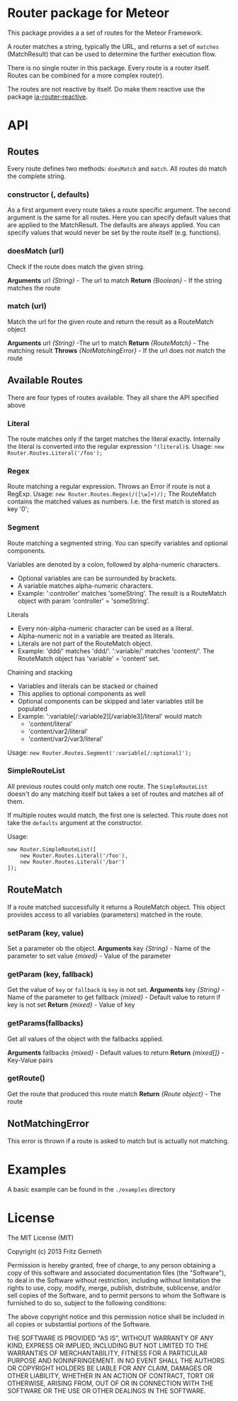 Router package for Meteor
==============
This package provides a a set of routes for the Meteor Framework.

A router matches a string, typically the URL, and returns a set of `matches` (MatchResult) that can be used to determine the further execution flow.

There is no single router in this package. Every route is a router itself. Routes can be combined for a more complex route(r).

The routes are not reactive by itself. Do make them reactive use the package [ia-router-reactive](https://github.com/InnoAccel/ia-router-reactive).
# API
## Routes
Every route defines two methods: `doesMatch` and `match`. All routes do match the complete string.

### constructor (, defaults)
As a first argument every route takes a route specific argument. The second argument is the same for all routes. Here you can specify default values that are applied to the MatchResult. The defaults are always applied. You can specify values that would never be set by the
route itself (e.g. functions).

### doesMatch (url)
Check if the route does match the given string.

**Arguments**
url *{String}* - The url to match
**Return**
*{Boolean}* - If the string matches the route

### match (url)
Match the url for the given route and return the result as a RouteMatch object

**Arguments**
url *{String}* -The url to match
**Return**
*{RouteMatch}* - The matching result
**Throws**
*{NotMatchingError}* - If the url does not match the route


## Available Routes
There are four types of routes available. They all share the API specified above
### Literal
The route matches only if the target matches the literal exactly. Internally the  literal is converted into the regular expression `^(literal)$`.
Usage: `new Router.Routes.Literal('/foo');`
### Regex
Route matching a regular expression. Throws an Error if route is not a RegExp.
Usage: `new Router.Routes.Regex(/([\w]+)/);`
The RouteMatch contains the matched values as numbers. I.e. the first match is stored as key '0';
### Segment
Route matching a segmented string. You can specify variables and optional components.

Variables are denoted by a colon, followed by alpha-numeric characters.
- Optional variables are can be surrounded by brackets.
- A variable matches alpha-numeric characters.
- Example: ':controller' matches 'someString'. The result is a RouteMatch object with param 'controller' = 'someString'.

Literals
- Every non-alpha-numeric character can be used as a literal.
- Alpha-numeric not in a variable are treated as literals.
- Literals are not part of the RouteMatch object.
- Example: 'ddd/' matches 'ddd/'. ':variable/' matches 'content/'. The RouteMatch object has 'variable' = 'content' set.

Chaining and stacking
- Variables and literals can be stacked or chained
- This applies to optional components as well
- Optional components can be skipped and later variables still be populated
- Example: ':variable[/:variable2][/variable3]/literal' would match
    - 'content/literal'
    - 'content/var2/literal'
    - 'content/var2/var3/literal'

Usage: `new Router.Routes.Segment(':variable[/:optional]');`

### SimpleRouteList
All previous routes could only match one route. The `SimpleRouteList` doesn't do any matching itself but takes a set of routes and matches all of them.

If multiple routes would match, the first one is selected. This route does not take the `defaults` argument at the constructor.

Usage:
```
new Router.SimpleRouteList([
    new Router.Routes.Literal('/foo'),
    new Router.Routes.Literal('/bar')
]);
```

## RouteMatch
If a route matched successfully it returns a RouteMatch object. This object provides access to all variables (parameters) matched in the route.

### setParam (key, value)
Set a parameter ob the object.
**Arguments**
key *{String}* - Name of the parameter to set
value *{mixed}* - Value of the parameter

### getParam (key, fallback)
Get the value of `key` or `fallback` is `key` is not set.
**Arguments**
key *{String}* - Name of the parameter to get
fallback *{mixed}* - Default value to return if key is not set
**Return**
*{mixed}* - Value of key

### getParams(fallbacks)
Get all values of the object with the fallbacks applied.

**Arguments**
fallbacks *{mixed}* - Default values to return
**Return**
*{mixed[]}* - Key-Value pairs

### getRoute()
Get the route that produced this route match
**Return**
*{Route object}* - The route

## NotMatchingError
This error is thrown if a route is asked to match but is actually not matching.

# Examples
A basic example can be found in the `./examples` directory

# License
The MIT License (MIT)

Copyright (c) 2013 Fritz Gerneth

Permission is hereby granted, free of charge, to any person obtaining a copy of this software and associated documentation files (the "Software"), to deal in the Software without restriction, including without limitation the rights to use, copy, modify, merge, publish, distribute, sublicense, and/or sell copies of the Software, and to permit persons to whom the Software is furnished to do so, subject to the following conditions:

The above copyright notice and this permission notice shall be included in all copies or substantial portions of the Software.

THE SOFTWARE IS PROVIDED "AS IS", WITHOUT WARRANTY OF ANY KIND, EXPRESS OR IMPLIED, INCLUDING BUT NOT LIMITED TO THE WARRANTIES OF MERCHANTABILITY, FITNESS FOR A PARTICULAR PURPOSE AND NONINFRINGEMENT. IN NO EVENT SHALL THE AUTHORS OR COPYRIGHT HOLDERS BE LIABLE FOR ANY CLAIM, DAMAGES OR OTHER LIABILITY, WHETHER IN AN ACTION OF CONTRACT, TORT OR OTHERWISE, ARISING FROM, OUT OF OR IN CONNECTION WITH THE SOFTWARE OR THE USE OR OTHER DEALINGS IN THE SOFTWARE.
